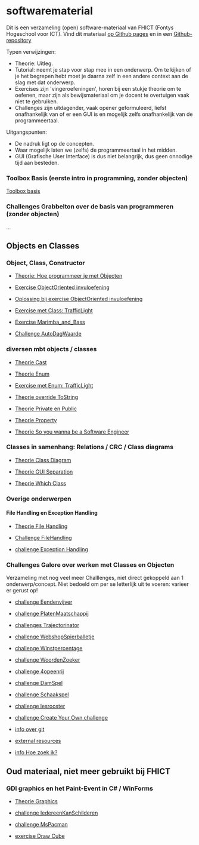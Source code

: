 # softwarematerial

Dit is een verzameling (open) software-materiaal van FHICT (Fontys Hogeschool voor ICT). Vind dit materiaal
[op Github pages](https://stasemsoft.github.io/softwarematerial/)
en in een
[Github-repository](https://github.com/stasemsoft/softwarematerial)


Typen verwijzingen:
+ Theorie: Uitleg.
+ Tutorial: neemt je stap voor stap mee in een onderwerp. Om te kijken of je het begrepen hebt moet je daarna zelf in een andere context aan de slag met dat onderwerp.
+ Exercises zijn 'vingeroefeningen', horen bij een stukje theorie om te oefenen, maar zijn als bewijsmateriaal om je docent te overtuigen vaak niet te gebruiken.
+ Challenges zijn uitdagender, vaak opener geformuleerd, liefst onafhankelijk van of er een GUI is en mogelijk zelfs onafhankelijk van de programmeertaal.

Uitgangspunten:
+ De nadruk ligt op de concepten.
+ Waar mogelijk laten we (zelfs) de programmeertaal in het midden.
+ GUI (Grafische User Interface) is dus niet belangrijk, dus geen onnodige tijd aan besteden.


### Toolbox Basis (eerste intro in programming, zonder objecten)

[Toolbox basis](https://stasemsoft.github.io/softwarematerial/docs/toolbox_basis.md)

### Challenges Grabbelton over de basis van programmeren (zonder objecten)

...

## Objects en Classes

### Object, Class, Constructor

+ [Theorie: Hoe programmeer je met Objecten](https://stasemsoft.github.io/softwarematerial/docs/objects/theorie_Class.pdf)

+ [Exercise ObjectOriented invuloefening](https://stasemsoft.github.io/softwarematerial/docs/objects/exerciseObjectOrientedOefening.pdf)

+ [Oplossing bij exercise ObjectOriented invuloefening](https://stasemsoft.github.io/softwarematerial/docs/objects/solutionObjectOrientedOefening.pdf)

+ [Exercise met Class: TrafficLight](https://stasemsoft.github.io/softwarematerial/docs/objects/exercise_Class_TrafficLight.pdf)

+ [Exercise Marimba_and_Bass](https://stasemsoft.github.io/softwarematerial/docs/objects/exercise_Marimba_and_Bass.pdf)

+ [Challenge AutoDagWaarde](https://stasemsoft.github.io/softwarematerial/docs/objects/challenges/challengeAutoDagWaarde.pdf)




### diversen mbt objects / classes

+ [Theorie Cast](https://stasemsoft.github.io/softwarematerial/docs/objects/theorie_Cast.pdf)

+ [Theorie Enum](https://stasemsoft.github.io/softwarematerial/docs/objects/theorie_Enum.pdf)

+ [Exercise met Enum: TrafficLight](https://stasemsoft.github.io/softwarematerial/docs/objects/exercise_Enum_TrafficLight.pdf)

+ [Theorie override ToString](https://stasemsoft.github.io/softwarematerial/docs/objects/theorie_OverrideToString.pdf)

+ [Theorie Private en Public](https://stasemsoft.github.io/softwarematerial/docs/objects/theorie_PrivatePublic.pdf)

+ [Theorie Property](https://stasemsoft.github.io/softwarematerial/docs/objects/theorie_Property.pdf)

+ [Theorie So you wanna be a Software Engineer](https://stasemsoft.github.io/softwarematerial/docs/objects/theorie_AdvancedSoftwareEngineering.pdf)




### Classes in samenhang: Relations / CRC / Class diagrams

+ [Theorie Class Diagram](https://stasemsoft.github.io/softwarematerial/docs/objects/theorie_ClassDiagram.pdf)

+ [Theorie GUI Separation](https://stasemsoft.github.io/softwarematerial/docs/objects/theorie_GuiSeparation.pdf)

+ [Theorie Which Class](https://stasemsoft.github.io/softwarematerial/docs/objects/theorie_WhichClass.pdf)


### Overige onderwerpen

#### File Handling en Exception Handling

+ [Theorie File Handling](https://stasemsoft.github.io/softwarematerial/docs/objects/theorie_FileHandling.pdf)

+ [Challenge FileHandling](https://stasemsoft.github.io/softwarematerial/docs/objects/challenges/challengeFileHandling.pdf)

+ [challenge Exception Handling](https://stasemsoft.github.io/softwarematerial/docs/objects/challenges/challengeExceptionHandling.pdf)





### Challenges Galore over werken met Classes en Objecten

Verzameling met nog veel meer Challlenges, niet direct gekoppeld aan 1 onderwerp/concept. Niet bedoeld om per se letterlijk uit te voeren: varieer er gerust op!

+ [challenge Eendenvijver](https://stasemsoft.github.io/softwarematerial/docs/objects/challenges/challenge_Class_Exploratie.pdf)

+ [challenge PlatenMaatschappij](https://stasemsoft.github.io/softwarematerial/docs/objects/challenges/challengePlatenMaatschappij.pdf)

+ [challenges Trajectorinator](https://stasemsoft.github.io/softwarematerial/docs/objects/challenges/challengeTrajectorinator.pdf)

+ [challenge WebshopSpierballetje](https://stasemsoft.github.io/softwarematerial/docs/objects/challenges/challengeWebshopSpierballetje.pdf)

+ [challenge Winstpercentage](https://stasemsoft.github.io/softwarematerial/docs/objects/challenges/challengeWinstpercentage.pdf)

+ [challenge WoordenZoeker](https://stasemsoft.github.io/softwarematerial/docs/objects/challenges/challengeWoordenZoeker.pdf)

+ [challenge 4opeenrij](https://stasemsoft.github.io/softwarematerial/docs/objects/challenges/challenge_4opeenrij.pdf)

+ [challenge DamSpel](https://stasemsoft.github.io/softwarematerial/docs/objects/challenges/challenge_DamSpel.pdf)

+ [challenge Schaakspel](https://stasemsoft.github.io/softwarematerial/docs/objects/challenges/challenge_Schaakspel.pdf)

+ [challenge lesrooster](https://stasemsoft.github.io/softwarematerial/docs/objects/challenges/challenge_lesrooster.pdf)

+ [challenge Create Your Own challenge](https://stasemsoft.github.io/softwarematerial/docs/objects/challenges/challengeCreateYourOwn.pdf)

+ [info over git](https://stasemsoft.github.io/softwarematerial/docs/process/infoENGit.pdf)

+ [external resources](https://stasemsoft.github.io/softwarematerial/docs/process/infoExternalResources.pdf)

+ [info Hoe zoek ik?](https://stasemsoft.github.io/softwarematerial/docs/process/infoProgrammerSearchScheme.pdf)




## Oud materiaal, niet meer gebruikt bij FHICT


### GDI graphics en het Paint-Event in C# / WinForms
+ [Theorie Graphics](https://stasemsoft.github.io/softwarematerial/docs/objects/theorie_Graphics.pdf)

+ [challenge IedereenKanSchilderen](https://stasemsoft.github.io/softwarematerial/docs/objects/challenges/challengeIedereenKanSchilderen.pdf)

+ [challenge MsPacman](https://stasemsoft.github.io/softwarematerial/docs/objects/challenges/challengeMsPacman.pdf)

+ [exercise Draw Cube](https://stasemsoft.github.io/softwarematerial/docs/objects/challenges/challengeCube.pdf)
